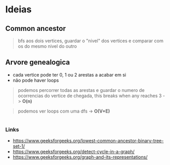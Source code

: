 # Ideias

## Common ancestor 

> bfs aos dois vertices, guardar o "nivel" dos vertices e comparar com os do mesmo nivel do outro

## Arvore genealogica

- cada vertice pode ter 0, 1 ou 2 arestas a acabar em si
- não pode haver loops

> podemos percorrer todas as arestas e guardar o numero de ocorrencias do vertice de chegada, this breaks when any reaches 3 -> **O(n)**

> podemos ver loops com uma dfs -> **O(V+E)**

# 
### Links

- https://www.geeksforgeeks.org/lowest-common-ancestor-binary-tree-set-1/
- https://www.geeksforgeeks.org/detect-cycle-in-a-graph/
- https://www.geeksforgeeks.org/graph-and-its-representations/

